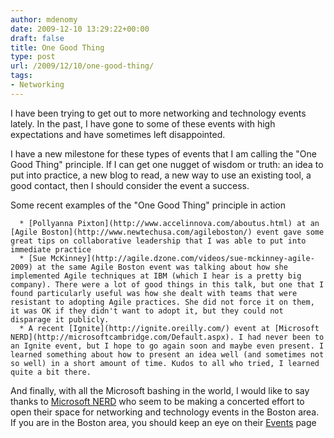 ```yaml
---
author: mdenomy
date: 2009-12-10 13:29:22+00:00
draft: false
title: One Good Thing
type: post
url: /2009/12/10/one-good-thing/
tags:
- Networking
---
```


I have been trying to get out to more networking and technology events lately. In the past, I have gone to some of these events with high expectations and have sometimes left disappointed.

I have a new milestone for these types of events that I am calling the "One Good Thing" principle. If I can get one nugget of wisdom or truth: an idea to put into practice, a new blog to read, a new way to use an existing tool, a good contact, then I should consider the event a success.

Some recent examples of the "One Good Thing" principle in action



	  * [Pollyanna Pixton](http://www.accelinnova.com/aboutus.html) at an [Agile Boston](http://www.newtechusa.com/agileboston/) event gave some great tips on collaborative leadership that I was able to put into immediate practice
	  * [Sue McKinney](http://agile.dzone.com/videos/sue-mckinney-agile-2009) at the same Agile Boston event was talking about how she implemented Agile techniques at IBM (which I hear is a pretty big company). There were a lot of good things in this talk, but one that I found particularly useful was how she dealt with teams that were resistant to adopting Agile practices. She did not force it on them, it was OK if they didn't want to adopt it, but they could not disparage it publicly.
	  * A recent [Ignite](http://ignite.oreilly.com/) event at [Microsoft NERD](http://microsoftcambridge.com/Default.aspx). I had never been to an Ignite event, but I hope to go again soon and maybe even present. I learned something about how to present an idea well (and sometimes not so well) in a short amount of time. Kudos to all who tried, I learned quite a bit there.

And finally, with all the Microsoft bashing in the world, I would like to say thanks to [Microsoft NERD](http://microsoftcambridge.com) who seem to be making a concerted effort to open their space for networking and technology events in the Boston area. If you are in the Boston area, you should keep an eye on their [Events](http://microsoftcambridge.com/Events/tabid/57/Default.aspx) page

